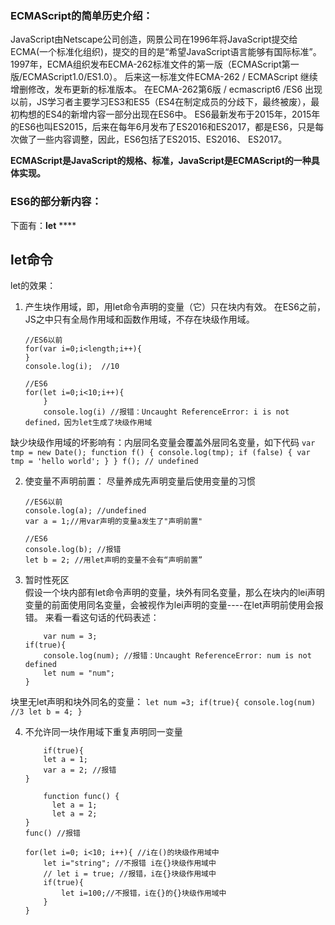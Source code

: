 

### ECMAScript的简单历史介绍：
JavaScript由Netscape公司创造，网景公司在1996年将JavaScript提交给ECMA(一个标准化组织)，提交的目的是“希望JavaScript语言能够有国际标准”。
1997年，ECMA组织发布ECMA-262标准文件的第一版（ECMAScript第一版/ECMAScript1.0/ES1.0）。
后来这一标准文件ECMA-262 / ECMAScript 继续增删修改，发布更新的标准版本。
在ECMA-262第6版 / ecmascript6 /ES6 出现以前，JS学习者主要学习ES3和ES5（ES4在制定成员的分歧下，最终被废），最初构想的ES4的新增内容一部分出现在ES6中。
ES6最新发布于2015年，2015年的ES6也叫ES2015，后来在每年6月发布了ES2016和ES2017，都是ES6，只是每次做了一些内容调整，因此，ES6包括了ES2015、ES2016、
ES2017。

**ECMAScript是JavaScript的规格、标准，JavaScript是ECMAScript的一种具体实现。**


### ES6的部分新内容：
下面有：**let** ****

## let命令
let的效果：
1. 产生块作用域，即，用let命令声明的变量（它）只在块内有效。
在ES6之前，JS之中只有全局作用域和函数作用域，不存在块级作用域。
    ```
    //ES6以前
    for(var i=0;i<length;i++){
    }
    console.log(i);  //10
    ```
    
    ```
    //ES6
    for(let i=0;i<10;i++){			
		}
		console.log(i) //报错：Uncaught ReferenceError: i is not defined，因为let生成了块级作用域
    ```
缺少块级作用域的坏影响有：内层同名变量会覆盖外层同名变量，如下代码
    ```
    var tmp = new Date();
    function f() {
      console.log(tmp);
      if (false) {
        var tmp = 'hello world';
      }
    }
    f(); // undefined
    ```



2. 使变量不声明前置：
   尽量养成先声明变量后使用变量的习惯
   ```
   //ES6以前
   console.log(a); //undefined
   var a = 1;//用var声明的变量a发生了"声明前置"
   ```
   
   ```
   //ES6
   console.log(b); //报错
   let b = 2; //用let声明的变量不会有“声明前置”
   ```
   
3. 暂时性死区   
假设一个块内部有let命令声明的变量，块外有同名变量，那么在块内的lei声明变量的前面使用同名变量，会被视作为lei声明的变量----在let声明前使用会报错。
来看一看这句话的代码表述：
    ```
        var num = 3;
	if(true){
		console.log(num); //报错：Uncaught ReferenceError: num is not defined
		let num = "num";
	}
    ```
块里无let声明和块外同名的变量：
    ```
        let num =3;
	if(true){
		console.log(num) //3
		let b = 4;
	}
    ```
    
4. 不允许同一块作用域下重复声明同一变量
    ```
        if(true){
		let a = 1;
		var a = 2; //报错
	}
    ```
    
    ```
        function func() {
		  let a = 1;
		  let a = 2;
	}
	func() //报错
    ```
    
    ```
	for(let i=0; i<10; i++){ //i在()的块级作用域中
		let i="string"; //不报错 i在{}块级作用域中
		// let i = true; //报错，i在{}块级作用域中
		if(true){
			let i=100;//不报错，i在{}的{}块级作用域中
		}
	}
    ```
   


